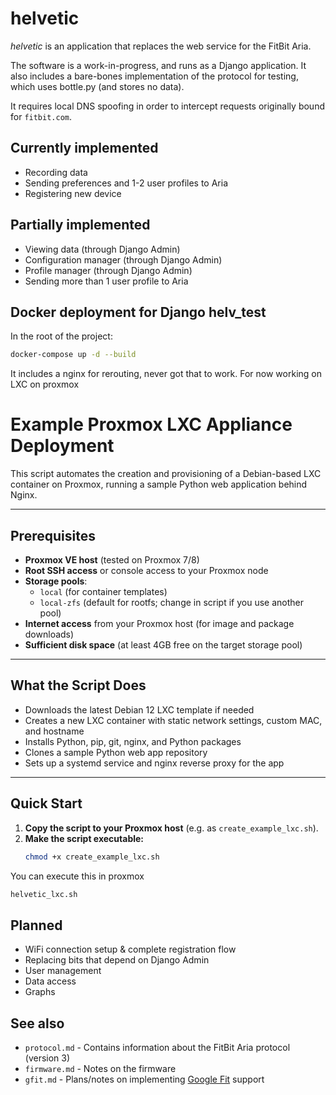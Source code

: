 # helvetic

*helvetic* is an application that replaces the web service for the FitBit Aria.

The software is a work-in-progress, and runs as a Django application.  It also includes a bare-bones implementation of the protocol for testing, which uses bottle.py (and stores no data).

It requires local DNS spoofing in order to intercept requests originally bound for `fitbit.com`.

## Currently implemented

* Recording data
* Sending preferences and 1-2 user profiles to Aria
* Registering new device

## Partially implemented

* Viewing data (through Django Admin)
* Configuration manager (through Django Admin)
* Profile manager (through Django Admin)
* Sending more than 1 user profile to Aria

## Docker deployment for Django helv_test

In the root of the project:
```sh
docker-compose up -d --build
```
It includes a nginx for rerouting, never got that to work. For now working on LXC on proxmox

# Example Proxmox LXC Appliance Deployment

This script automates the creation and provisioning of a Debian-based LXC container on Proxmox, running a sample Python web application behind Nginx.

---

## Prerequisites

- **Proxmox VE host** (tested on Proxmox 7/8)
- **Root SSH access** or console access to your Proxmox node
- **Storage pools**:
  - `local` (for container templates)
  - `local-zfs` (default for rootfs; change in script if you use another pool)
- **Internet access** from your Proxmox host (for image and package downloads)
- **Sufficient disk space** (at least 4GB free on the target storage pool)

---

## What the Script Does

- Downloads the latest Debian 12 LXC template if needed
- Creates a new LXC container with static network settings, custom MAC, and hostname
- Installs Python, pip, git, nginx, and Python packages
- Clones a sample Python web app repository
- Sets up a systemd service and nginx reverse proxy for the app

---

## Quick Start

1. **Copy the script to your Proxmox host** (e.g. as `create_example_lxc.sh`).
2. **Make the script executable:**
   ```bash
   chmod +x create_example_lxc.sh

You can execute this in proxmox
```sh
helvetic_lxc.sh
```

## Planned

* WiFi connection setup & complete registration flow
* Replacing bits that depend on Django Admin
* User management
* Data access
* Graphs

## See also

* `protocol.md` - Contains information about the FitBit Aria protocol (version 3)
* `firmware.md` - Notes on the firmware
* `gfit.md` - Plans/notes on implementing [Google Fit](https://fit.google.com) support

